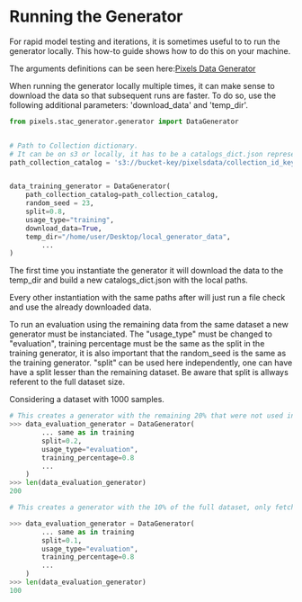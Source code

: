 ﻿# Running the Generator
For rapid model testing and iterations, it is sometimes useful to to run the generator locally. This how-to guide shows how to do this on your machine.

The arguments definitions can be seen here:[Pixels Data Generator](../generator.md)

When running the generator locally multiple times, it can make sense to download the data so that subsequent runs are faster. To do so, use the following additional parameters: 'download_data' and 'temp_dir'.


```python
from pixels.stac_generator.generator import DataGenerator


# Path to Collection dictionary.
# It can be on s3 or locally, it has to be a catalogs_dict.json representing the collection.
path_collection_catalog = 's3://bucket-key/pixelsdata/collection_id_key/data/catalogs_dict.json'


data_training_generator = DataGenerator(
    path_collection_catalog=path_collection_catalog,
    random_seed = 23,
    split=0.8,
    usage_type="training",
    download_data=True,
    temp_dir="/home/user/Desktop/local_generator_data",
        ...
)
```
The first time you instantiate the generator it will download the data to the temp_dir and build a new catalogs_dict.json with the local paths.

Every other instantiation with the same paths after will just run a file check and use the already downloaded data.

To run an evaluation using the remaining data from the same dataset a new generator must be instanciated. The "usage_type" must be changed to "evaluation",
training percentage must be the same as the split in the training generator, it is also important that the random_seed is the same as the training generator.
"split" can be used here independently, one can have have a split lesser than the remaining dataset. Be aware that split is allways referent to the full dataset size.

Considering a dataset with 1000 samples.

```python
# This creates a generator with the remaining 20% that were not used in the training.
>>> data_evaluation_generator = DataGenerator(
        ... same as in training
        split=0.2,
        usage_type="evaluation",
        training_percentage=0.8
        ...
    )
>>> len(data_evaluation_generator)
200
```

```python
# This creates a generator with the 10% of the full dataset, only fetching samples not used in the training.

>>> data_evaluation_generator = DataGenerator(
        ... same as in training
        split=0.1,
        usage_type="evaluation",
        training_percentage=0.8
        ...
    )
>>> len(data_evaluation_generator)
100
```
